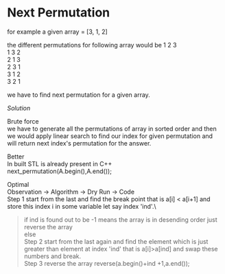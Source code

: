 # Next Permutation 
for example a given array = [3, 1, 2]

the different permutations for following array would be 
1 2 3\
1 3 2\
2 1 3\
2 3 1\
3 1 2\
3 2 1

we have to find next permutation for a given array.

*Solution*

Brute force\
we have to generate all the permutations of array in sorted order and then we would apply linear search to find our index for given permutation and will return next index's permutation for the answer.

Better\
In built STL is already present in C++ \
next_permutation(A.begin(),A.end());

Optimal\
Observation -> Algorithm -> Dry Run -> Code\
Step 1 start from the last and find the break point that is a[i] < a[i+1] and store this index i in some variable let say index 'ind'.\
>if ind is found out to be -1 means the array is in desending order just reverse the array\
>else\
Step 2 start from the last again and find the element which is just greater than element at index 'ind' that is a[i]>a[ind] and swap these numbers and break.\
Step 3 reverse the array reverse(a.begin()+ind +1,a.end());


